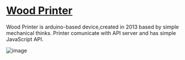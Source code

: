 # [Wood Printer](https://arduino-plotter.herokuapp.com/)

Wood Printer is arduino-based device,created in 2013 based by simple mechanical thinks.
Printer comunicate with API server and has simple JavaScript API.

![image](https://github.com/mgerasika/arduino-plotter/assets/10614750/469695dc-6aa7-4895-9c7e-743813118861)
